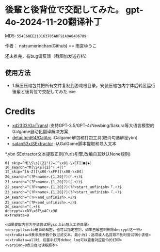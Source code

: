 # 後輩と後背位で交配してみた。 gpt-4o-2024-11-20翻译补丁 

MD5: `554E60EE21D163705ADF91A0A64D6709`

作者： natsumerinchan(Github) == 雨宮ゆうこ

还未推完，有bug请反馈（截图加发送存档）

## 使用方法
- 1.解压压缩包并把所有文件复制到游戏根目录，安装压缩包内字体后转区运行後輩と後背位で交配してみた.exe

# Credits

- [xd2333/GalTransl](https://github.com/xd2333/GalTransl.git) :支持GPT-3.5/GPT-4/Newbing/Sakura等大语言模型的Galgame自动化翻译解决方案
- [detached64/GalArc](https://github.com/detached64/GalArc.git) :Galgame解包和打包工具(取消勾选解密ybn)
- [satan53x/SExtractor](https://github.com/satan53x/SExtractor.git) :从GalGame脚本提取和导入文本

*.ybn SExtractor文本提取正则(Yuris引擎,改编自其默认None规则)

```
01_skip=^M[\S\s]{2}"(?=[^\x81-\xEF]|■|◆)
10_search=^M[\S\s]{2}"(.+?)"
15_skip=^[A-Z][\x00-\xFF][\x00-\x04]
20_search=^(?P<name>.{1,20}?)(「.+」)$
21_search=^(?P<name>.{1,20}?)(（.+）)$
22_search=^(?P<name>.{1,20}?)(?P<start_unfinish>「.+)$
23_search=^(?P<name>.{1,20}?)(?P<start_unfinish>『.+)$
24_search=^(?P<end_unfinish>.+」)$
25_search=^(?P<end_unfinish>.+』)$
26_search=^(.+)$
decrypt=\xD3\x6F\xAC\x96
extraData=9

<如果提取内容为空请尝试把ysc.bin放入工作目录>
<decrypt为auto是自动解密，也可以指定密钥，如果已解密则删除decrypt这一行>
<extraData=9表示按参数个数过滤文本，最小为1；选项或人名提取不到时尝试调小该值>
<extraData=all时，设置中打开debug log可以查看对应指令的打印>
<version=0表示自动读取版本>
```
